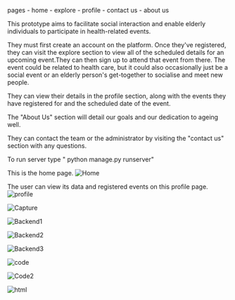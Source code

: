 pages
    - home
    - explore
    - profile
    - contact us
    - about us
    


This prototype aims to facilitate social interaction and enable elderly individuals to participate in health-related events.

They must first create an account on the platform.
Once they've registered, they can visit the explore section to view all of the scheduled details for an upcoming event.They can then sign up to attend that event from there. The event could be related to health care, but it could also occasionally just be a social event or an elderly person's get-together to socialise and meet new people.


They can view their details in the profile section, along with the events they have registered for and the scheduled date of the event.

The "About Us" section will detail our goals and our dedication to ageing well.

They can contact the team or the administrator by visiting the "contact us" section with any questions.

To run server type " python manage.py runserver"

This is the home page.
![Home](https://github.com/Vedant152/Elderly-Engage/assets/123807505/e6b90f3e-042c-4092-babd-78d7252a4822)

The user can view its data and registered events on this profile page.
![profile](https://github.com/Vedant152/Elderly-Engage/assets/123807505/89df5b8b-cd9b-4753-884e-95f4f6839390)


![Capture](https://github.com/Vedant152/Elderly-Engage/assets/123807505/26c76fea-46f2-4e02-a910-fee07f4284c0)

![Backend1](https://github.com/Vedant152/Elderly-Engage/assets/123807505/8aa08ea7-c485-465d-9c38-fdbbf8ecb6f3)

![Backend2](https://github.com/Vedant152/Elderly-Engage/assets/123807505/54f9893e-59c7-4218-92f1-9df9d387187a)

![Backend3](https://github.com/Vedant152/Elderly-Engage/assets/123807505/16d5f65e-58b5-4ec2-a1e7-6bf4fcd8e050)

![code](https://github.com/Vedant152/Elderly-Engage/assets/123807505/8b35d3f1-2640-4db2-9dfd-5cbaaa81c704)

![Code2](https://github.com/Vedant152/Elderly-Engage/assets/123807505/b6e60b86-017f-4fc4-9a2e-70d5a40842a4)

![html](https://github.com/Vedant152/Elderly-Engage/assets/123807505/dbd800ca-fe6d-4ff1-b91e-0765a72b40c7)
